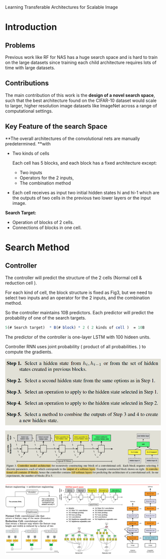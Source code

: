 Learning Transferable Architectures for Scalable Image

# Introduction

## Problems

Previous work like RF for NAS has a huge search space and is hard to train on the large datasets since training each child architecture requires lots of time with large datasets. 

## Contributions

The main contribution of this work is the **design of a novel search space**, such that the best architecture found on the CIFAR-10 dataset would scale to larger, higher resolution image datasets like ImageNet across a range of computational settings.

## Key Feature of the search Space

**The overall architectures of the convolutional nets are manually predetermined. **with 

- Two kinds of cells

  Each cell has 5 blocks, and each block has a fixed architecture except:

  - Two inputs 
  - Operators for the 2 inputs, 
  - The combination method

- Each cell receives as input two initial hidden states hi and hi-1 which are the outputs of two cells in the previous two lower layers or the input image.

**Search Target:**

- Operation of blocks of 2 cells.
- Connections of blocks in one cell.

# Search Method

## Controller

The controller will predict the structure of the 2 cells (Normal cell & reduction cell ).

For each kind of cell, the block structure is fixed as Fig3, but we need to select two inputs and an operator for the 2 inputs, and the combination method. 

So the controller maintains 10B predictors. Each predictor will predict the probability of one of the search targets.

```mathematica
5(# Search target)  * B(# block) * 2 ( 2 kinds of cell )  = 10B
```

The predictor of the controller is one-layer LSTM with 100 hideen units.

Controller RNN uses joint probability ( product of all probabilities. ) to compute the gradients.



![image-20220428200155383](imgs/image-20220428200155383.png)

![image-20220428200410297](imgs/image-20220428200410297.png)

![image-20220428200042675](imgs/image-20220428200042675.png)